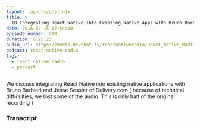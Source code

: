 ```yaml
---
layout: layouts/post.njk
title: >
  18 Integrating React Native Into Existing Native Apps with Bruno Barbieri and Jesse Sessler of Delivery.com
date: 2016-02-15 17:54:00
episode_number: 018
duration: 0:25:23
audio_url: https://media.devchat.tv/reactnativeradio/React_Native_Radio_Episode_18.mp3
podcast: react-native-radio
tags:
  - react_native_radio
  - podcast
---
```


We discuss integrating React Native into existing native applications with Bruno Barbieri and Jesse Sessler of Delivery.com ( because of technical difficulties, we lost some of the audio. This is only half of the original recording&nbsp;)

### Transcript
